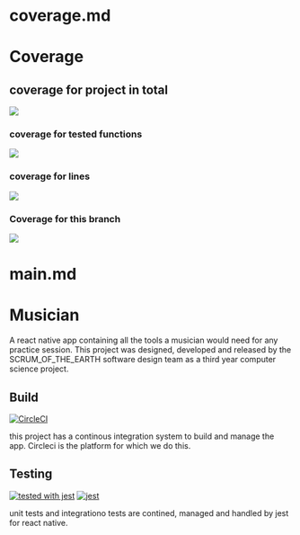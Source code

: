 # coverage.md
# Coverage 
## coverage for project in total
![](https://img.shields.io/badge/Coverage-99%25-83A603.svg?prefix=$coverage$)

### coverage for tested functions

![](https://img.shields.io/badge/Coverage-100%25-83A603.svg?prefix=$functions$)
### coverage for lines

![](https://img.shields.io/badge/Coverage-100%25-83A603.svg?prefix=$lines$)

### Coverage for this branch

![](https://img.shields.io/badge/Coverage-98%25-83A603.svg?prefix=$branches$)
# main.md
# Musician
A react native app containing all the tools a musician would need for any practice session. This project was designed, developed and released by the 
SCRUM_OF_THE_EARTH software design team as a third year computer science project.

## Build
[![CircleCI](https://circleci.com/gh/CiaranOtter/SCRUM_OF_THE_EARTH/tree/main.svg?style=svg)](https://circleci.com/gh/CiaranOtter/SCRUM_OF_THE_EARTH/tree/main)

this project has a continous integration system to build and manage the app. Circleci is the platform for which we do this.

## Testing

[![tested with jest](https://img.shields.io/badge/tested_with-jest-99424f.svg)](https://github.com/facebook/jest)
[![jest](https://jestjs.io/img/jest-badge.svg)](https://github.com/facebook/jest)

unit tests and integrationo tests are contined, managed and handled by jest for react native.
